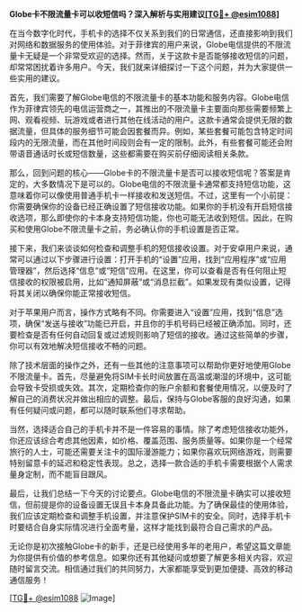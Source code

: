 **Globe卡不限流量卡可以收短信吗？深入解析与实用建议[[TG💪+ @esim1088](https://t.me/s/esim1088)]**

在当今数字化时代，手机卡的选择不仅关系到我们的日常通信，还直接影响到我们对网络和数据服务的使用体验。对于菲律宾的用户来说，Globe电信提供的不限流量卡无疑是一个非常受欢迎的选择。然而，关于这款卡是否能够接收短信的问题，却常常困扰着许多用户。今天，我们就来详细探讨一下这个问题，并为大家提供一些实用的建议。

首先，我们需要了解Globe电信的不限流量卡的基本功能和服务内容。Globe电信作为菲律宾领先的电信运营商之一，其推出的不限流量卡主要面向那些需要频繁上网、观看视频、玩游戏或者进行其他在线活动的用户。这款卡通常会提供无限的数据流量，但具体的服务细节可能会因套餐而异。例如，某些套餐可能包含特定时间段内的无限流量，而在其他时间段则会有一定的限制。此外，有些套餐可能还会附带语音通话时长或短信数量，这些都需要在购买前仔细阅读相关条款。

那么，回到问题的核心——Globe卡的不限流量卡是否可以接收短信呢？答案是肯定的，大多数情况下是可以的。Globe电信的不限流量卡通常都支持短信功能，这意味着你可以像使用普通手机卡一样接收和发送短信。不过，这里有一个小前提：你需要确保你的设备已经正确设置了短信接收功能。如果你的手机没有开启短信接收选项，那么即使你的卡本身支持短信功能，你也可能无法收到短信。因此，在购买和使用Globe不限流量卡之前，务必确认你的手机设置是否正常。

接下来，我们来谈谈如何检查和调整手机的短信接收设置。对于安卓用户来说，通常可以通过以下步骤进行设置：打开手机的“设置”应用，找到“应用程序”或“应用管理器”，然后选择“信息”或“短信”应用。在这里，你可以查看是否有任何阻止短信接收的权限被启用，比如“通知屏蔽”或“消息拦截”。如果发现有类似设置，记得将其关闭以确保你能正常接收短信。

对于苹果用户而言，操作方式略有不同。你需要进入“设置”应用，找到“信息”选项，确保“发送与接收”功能已开启，并且你的手机号码已经被正确添加。同时，还要检查是否有任何自动回复或过滤规则影响了短信的接收。通过这些简单的步骤，你可以有效地解决短信接收不畅的问题。

除了技术层面的操作之外，还有一些其他的注意事项可以帮助你更好地使用Globe不限流量卡。首先，尽量避免将SIM卡长时间放置在高温或潮湿的环境中，这可能会导致卡受损或失效。其次，定期检查你的账户余额和套餐使用情况，以便及时了解自己的消费状况并做出相应的调整。最后，保持与Globe客服的良好沟通，如果有任何疑问或问题，都可以随时联系他们寻求帮助。

当然，选择适合自己的手机卡并不是一件容易的事情。除了考虑短信接收功能外，你还应该综合考虑其他因素，如价格、覆盖范围、服务质量等。如果你是一个经常旅行的人士，可能还需要关注卡的国际漫游能力；如果你喜欢玩网络游戏，则需要特别留意卡的延迟和稳定性表现。总之，选择一款合适的手机卡需要根据个人需求量身定制，而不能盲目跟风。

最后，让我们总结一下今天的讨论要点。Globe电信的不限流量卡确实可以接收短信，但前提是你的设备设置无误且卡本身具备此功能。为了确保最佳的使用体验，我们应该定期检查和调整手机设置，并注意保护SIM卡的安全。同时，选择手机卡时要结合自身实际情况进行全面考量，这样才能找到最符合自己需求的产品。

无论你是初次接触Globe卡的新手，还是已经使用多年的老用户，希望这篇文章能为你提供有价值的参考信息。如果你还有其他疑问或想要了解更多相关内容，欢迎随时留言交流。相信通过我们的共同努力，大家都能享受到更加便捷、高效的移动通信服务！

[[TG💪+ @esim1088](https://t.me/s/esim1088) ![Image](https://i.postimg.cc/4NQfJmqS/Snipaste-2025-05-13-00-14-12.png)]